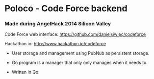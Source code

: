 <h1>Poloco - Code Force backend</h1>

<h3>Made during AngelHack 2014 Silicon Valley</h3>

Code Force web interface: https://github.com/danielsiwiec/codeforce

Hackathon.io: http://www.hackathon.io/codeforce


- User storage and management using PubNub as persistent storage. 

- Go program is a manager that only only manages when it needs to. 

- Written in Go.

